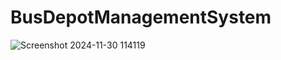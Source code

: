 # BusDepotManagementSystem


![Screenshot 2024-11-30 114119](https://github.com/user-attachments/assets/4cbbdc42-e1fa-40b6-8f0f-699b67ba00d9)

